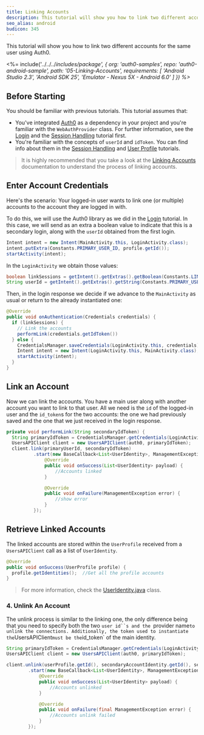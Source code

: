 ```yaml
---
title: Linking Accounts
description: This tutorial will show you how to link two different accounts for the same user.
seo_alias: android
budicon: 345
---
```


This tutorial will show you how to link two different accounts for the same user using Auth0.

<%= include('../../../_includes/_package', {
  org: 'auth0-samples',
  repo: 'auth0-android-sample',
  path: '05-Linking-Accounts',
  requirements: [
    'Android Studio 2.3',
    'Android SDK 25',
    'Emulator - Nexus 5X - Android 6.0'
  ]
}) %>__

## Before Starting

You should be familiar with previous tutorials. This tutorial assumes that:

* You've integrated [Auth0](https://github.com/auth0/Auth0.Android) as a dependency in your project and you're familiar with the `WebAuthProvider` class. For further information, see the [Login](/quickstart/native/android/00-login) and the [Session Handling](/quickstart/native/android/03-session-handling) tutorial first.
* You're familiar with the concepts of `userId` and `idToken`. You can find info about them in the [Session Handling](/quickstart/native/android/03-session-handling) and [User Profile](/quickstart/native/android/04-user-profile) tutorials.

> It is highly recommended that you take a look at the [Linking Accounts](/link-accounts) documentation to understand the process of linking accounts.

## Enter Account Credentials

Here's the scenario: Your logged-in user wants to link one (or multiple) accounts to the account they are logged in with.

To do this, we will use the Auth0 library as we did in the [Login](/quickstart/native/android/00-login) tutorial. In this case, we will send as an extra a boolean value to indicate that this is a secondary login, along with the `userId` obtained from the first login.

```java
Intent intent = new Intent(MainActivity.this, LoginActivity.class);        intent.putExtra(Constants.LINK_ACCOUNTS, true);
intent.putExtra(Constants.PRIMARY_USER_ID, profile.getId());
startActivity(intent);
```

In the `LoginActivity` we obtain those values:

```java
boolean linkSessions = getIntent().getExtras().getBoolean(Constants.LINK_ACCOUNTS, false);
String userId = getIntent().getExtras().getString(Constants.PRIMARY_USER_ID);
```

Then, in the login response we decide if we advance to the `MainActivity` as usual or return to the already instantiated one:

```java
@Override
public void onAuthentication(Credentials credentials) {
  if (linkSessions) {
    // Link the accounts
    performLink(credentials.getIdToken())
  } else {
    CredentialsManager.saveCredentials(LoginActivity.this, credentials);
    Intent intent = new Intent(LoginActivity.this, MainActivity.class);
    startActivity(intent);
  }
}
```


## Link an Account

Now we can link the accounts. You have a main user along with another account you want to link to that user. All we need is the `id` of the logged-in user and the `id_token`s for the two accounts: the one we had previously saved and the one that we just received in the login response.

```java
private void performLink(String secondaryIdToken) {
  String primaryIdToken = CredentialsManager.getCredentials(LoginActivity.this).getIdToken();
  UsersAPIClient client = new UsersAPIClient(auth0, primaryIdToken);
  client.link(primaryUserId, secondaryIdToken)
          .start(new BaseCallback<List<UserIdentity>, ManagementException>() {
              @Override
              public void onSuccess(List<UserIdentity> payload) {
                  //Accounts linked
              }

              @Override
              public void onFailure(ManagementException error) {
                  //show error
              }
          });
```

## Retrieve Linked Accounts

The linked accounts are stored within the `UserProfile` received from a `UsersAPIClient` call as a list of `UserIdentity`.

```java
@Override
public void onSuccess(UserProfile profile) {
  profile.getIdentities();  //Get all the profile accounts
}
```

> For more information, check the [UserIdentity.java](https://github.com/auth0/Auth0.Android/blob/master/auth0/src/main/java/com/auth0/android/result/UserIdentity.java) class.

### 4. Unlink An Account

The unlink process is similar to the linking one, the only difference being that you need to specify both the two `user id``s and the `provider name` to unlink the connections. Additionally, the token used to instantiate the `UsersAPIClient` must be the `id_token` of the main identity.

```java
String primaryIdToken = CredentialsManager.getCredentials(LoginActivity.this).getIdToken();
UsersAPIClient client = new UsersAPIClient(auth0, primaryIdToken);

client.unlink(userProfile.getId(), secondaryAccountIdentity.getId(), secondaryAccountIdentity.getProvider())
        .start(new BaseCallback<List<UserIdentity>, ManagementException>() {
            @Override
            public void onSuccess(List<UserIdentity> payload) {
                //Accounts unlinked
            }

            @Override
            public void onFailure(final ManagementException error) {
                //Accounts unlink failed
            }
        });
```
